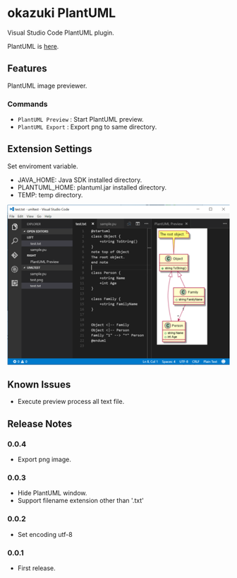 # okazuki PlantUML

Visual Studio Code PlantUML plugin.

PlantUML is [here](http://plantuml.com/).

## Features

PlantUML image previewer.

### Commands
- `PlantUML Preview` : Start PlantUML preview.
- `PlantUML Export` : Export png to same directory.

## Extension Settings

Set enviroment variable.

- JAVA_HOME: Java SDK installed directory.
- PLANTUML_HOME: plantuml.jar installed directory.
- TEMP: temp directory.

![Preview window](images/preview.png)

## Known Issues

- Execute preview process all text file. 

## Release Notes

### 0.0.4
- Export png image.

### 0.0.3
- Hide PlantUML window.
- Support filename extension other than '.txt' 

### 0.0.2
- Set encoding utf-8

### 0.0.1
- First release.